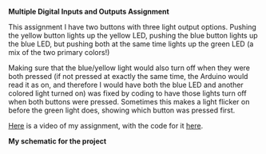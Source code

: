 **Multiple Digital Inputs and Outputs Assignment**

This assignment I have two buttons with three light output options. Pushing the yellow button lights up the yellow LED, pushing the blue button lights up the blue LED, but pushing both at the same time lights up the green LED (a mix of the two primary colors!)

Making sure that the blue/yellow light would also turn off when they were both pressed (if not pressed at exactly the same time, the Arduino would read it as on, and therefore I would have both the blue LED and another colored light turned on) was fixed by coding to have those lights turn off when both buttons were pressed. Sometimes this makes a light flicker on before the green light does, showing which button was pressed first.

[Here](https://youtu.be/HS56A2f-eK4) is a video of my assignment, with the code for it [here](    ).


**My schematic for the project**
